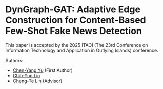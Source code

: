 # DynGraph-GAT: Adaptive Edge Construction for Content-Based Few-Shot Fake News Detection

This paper is accepted by the 2025 ITAOI (The 23rd Conference on Information Technology and Application in Outlying Islands) conference.

Authors:
- [Chen-Yang Yu](https://github.com/LittleFish-Coder) (First Author)
- [Chih-Yun Lin](https://github.com/salmoniscute)
- [Cheng-Te Lin](https://sites.google.com/view/chengteli/) (Advisor)

